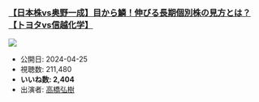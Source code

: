 ### [【日本株vs奥野一成】目から鱗！伸びる長期個別株の見方とは？【トヨタvs信越化学】](https://www.youtube.com/watch?v=bDZ68hbuUGk)
[![](https://img.youtube.com/vi/bDZ68hbuUGk/sddefault.jpg)](https://www.youtube.com/watch?v=bDZ68hbuUGk)
-   公開日: 2024-04-25
-   視聴数: 211,480
-   **いいね数: 2,404**
-   出演者: [高橋弘樹](/rehacq_fan/people/高橋弘樹 "wikilink")
